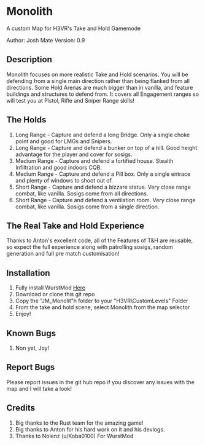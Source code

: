 # Monolith
A custom Map for H3VR's Take and Hold Gamemode

Author: Josh Mate
Version: 0.9 

## Description
Monolith focuses on more realistic Take and Hold scenarios. 
You will be defending from a single main direction rather than being flanked from all directions.
Some Hold Arenas are much bigger than in vanilla, and feature buildings and structures to defend from.
It covers all Engagement ranges so will test you at Pistol, Rifle and Sniper Range skills!

## The Holds

1. Long Range - Capture and defend a long Bridge. Only a single choke point and good for LMGs and Snipers.
2. Long Range - Capture and defend a bunker on top of a hill. Good height advantage for the player and cover for sosigs.
3. Medium Range - Capture and defend a fortified house. Stealth Infiltration and good indoors CQB.
4. Medium Range - Capture and defend a Pill box. Only a single entrace and plenty of windows to shoot out of.
5. Short Range - Capture and defend a bizzare statue. Very close range combat, like vanilla. Sosigs come from all directions.
6. Short Range - Capture and defend a ventilation room. Very close range combat, like vanilla. Sosigs come from a single direction.

## The Real Take and Hold Experience
Thanks to Anton's excellent code, all of the Features of T&H are reusable, so expect the full experience along with patrolling sosigs, random generation and full pre match customisation!

## Installation
1. Fully install WurstMod [Here](https://github.com/Nolenz/WurstMod)
2. Download or clone this git repo
3. Copy the "JM_Monolit"h folder to your "H3VR\CustomLevels" Folder
4. From the take and hold scene, select Monolith from the map selector
5. Enjoy!

## Known Bugs
1. Non yet, Joy!

## Report Bugs
Please report issues in the git hub repo if you discover any issues with the map and I will take a look!

## Credits
1. Big thanks to the Rust team for the amazing game!
2. Big thanks to Anton for his hard work on it and his devlogs.
3. Thanks to Nolenz (u/Koba0100) For WurstMod
